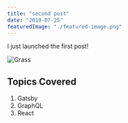 ```yaml
---
title: "second post"
date: "2019-07-25"
featuredImage: "./featured-image.png"
---
```


I just launched the first post!

![Grass](./grass-pic.jpg)

## Topics Covered

1. Gatsby
2. GraphQL
3. React
